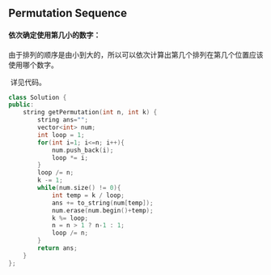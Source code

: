 ## Permutation Sequence

#### 依次确定使用第几小的数字：

​		由于排列的顺序是由小到大的，所以可以依次计算出第几个排列在第几个位置应该使用哪个数字。

​		详见代码。

```c++
class Solution {
public:
    string getPermutation(int n, int k) {
        string ans="";
        vector<int> num;
        int loop = 1;
        for(int i=1; i<=n; i++){
            num.push_back(i);
            loop *= i;
        }
        loop /= n;
        k -= 1;
        while(num.size() != 0){
            int temp = k / loop;
            ans += to_string(num[temp]);
            num.erase(num.begin()+temp);
            k %= loop;
            n = n > 1 ? n-1 : 1; 
            loop /= n;
        }
        return ans;
    }
};
```


